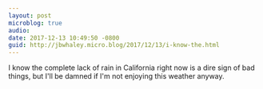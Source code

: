 ```yaml
---
layout: post
microblog: true
audio: 
date: 2017-12-13 10:49:50 -0800
guid: http://jbwhaley.micro.blog/2017/12/13/i-know-the.html
---
```

I know the complete lack of rain in California right now is a dire sign of bad things, but I'll be damned if I'm not enjoying this weather anyway.
